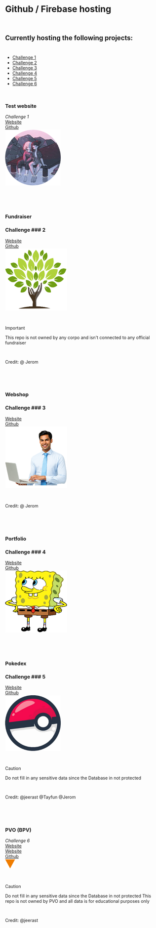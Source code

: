 # Github / Firebase hosting<br><br>

## Currently hosting the following projects:<br><br>
- [Challenge 1](#1)
- [Challenge 2](#2)
- [Challenge 3](#3)
- [Challenge 4](#4)
- [Challenge 5](#5)
- [Challenge 6](#pvo-bpv)

<br>

### Test website<br>
*Challenge 1*<br>
[Website](https://tijl-pleuger-vista.github.io/website.github.io/public/test/)<br>
[Github](https://github.com/Tijl-Pleuger-Vista/project-1)<br>
![Test ICON](test.png)<br>

<br><br><br>

### Fundraiser<br>
### Challenge ### 2<br>
[Website](https://tijl-pleuger-vista.github.io/website.github.io/public/team-trees/)<br>
[Github](https://github.com/Tijl-Pleuger-Vista/project-2)<br>
![Funraiser ICON](teamtree.png)<br>

<br>

> [!IMPORTANT]
> This repo is not owned by any corpo and isn't connected to any official fundraiser

<br>

Credit: 
@ Jerom

<br><br><br>

### Webshop<br>
### Challenge ### 3<br>
[Website](https://tijl-pleuger-vista.github.io/website.github.io/public/webshop/)<br>
[Github](https://github.com/Tijl-Pleuger-Vista/project-3)<br>
![Webshop ICON](webshop.png)<br>

<br>

Credit: 
@ Jerom

<br><br><br>

### Portfolio<br>
### Challenge ### 4<br>
[Website](https://headbodyscript.github.io/ign-index)<br>
[Github](https://github.com/Tijl-Pleuger-Vista/project-4)<br>
![HeadBodyScript ICON](portfolio.png)<br>

<br><br><br>

### Pokedex<br>
### Challenge ### 5<br>
[Website](https://tijl-pleuger-vista.github.io/website.github.io/public/pokedex/)<br>
[Github](https://github.com/Tijl-Pleuger-Vista/project-5)<br>
![Pokemon ICON](pokedex.png)<br>

<br>

> [!CAUTION]
> Do not fill in any sensitive data since the Database in not protected

<br>

Credit: 
@jeerast @Tayfun @Jerom

<br><br><br>
<bl>

### PVO (BPV)<br>
*Challenge 6*<br>
[Website](https://tijl-pleuger-vista.github.io/website.github.io/public/leet-handbook/)<br>
[Website](https://tijl-pleuger-vista.github.io/website.github.io/public/leet-game/)<br>
[Github](https://github.com/Tijl-Pleuger-Vista/project-6)<br>
![PVO ICON](pvo.png)<br>

<br>

> [!CAUTION]
> Do not fill in any sensitive data since the Database in not protected
> This repo is not owned by PVO and all data is for educational purposes only

<br>

Credit: 
@jeerast
